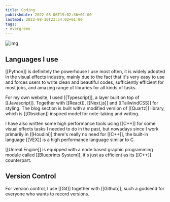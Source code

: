 ```yaml
---
title: Coding
publishdate: 2022-08-06T19:02:36+01:00
lastmod: 2022-08-10T23:54:02+01:00
tags: 
- evergreen
---
```










![img](https://images.unsplash.com/photo-1489875347897-49f64b51c1f8?ixlib=rb-1.2.1&ixid=MnwxMjA3fDB8MHxwaG90by1wYWdlfHx8fGVufDB8fHx8&auto=format&fit=crop&w=1470&q=80)

## Languages I use



[[Python]] is definitely the powerhouse I use most often, it is widely adopted in the visual effects industry, mainly due to the fact that it's very easy to use and forces users to write clean and beautiful codes, sufficiently efficient for most jobs, and amazing range of libraries for all kinds of tasks.



For my own website, I used [[Typescript]], a layer built on top of [[Javascript]]. Together with [[React]], [[Next.js]] and [[TailwindCSS]] for styling. The blog section is built with a modified version of [[Quartz]] library, which is [[Obsidian]] inspired model for note-taking and writing.



I have also written some high performance tools using [[C++]] for some visual effects tasks I needed to do in the past, but nowadays since I work primarily in [[Houdini]] there's really no need for [[C++]], the built-in language [[VEX]] is a high performance language similar to C.



[[Unreal Engine]] is equipped with a node based graphic programming module called [[Blueprints System]], it's just as efficient as its [[C++]] counterpart.



## Version Control



For version control, I use [[Git]] together with [[Github]], such a godsend for everyone who wants to record versions. 







